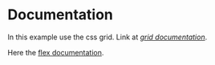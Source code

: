 # Documentation

In this example use the css grid. Link at [_grid documentation_](https://css-tricks.com/snippets/css/complete-guide-grid/).

Here the [flex documentation](https://css-tricks.com/snippets/css/a-guide-to-flexbox/).
